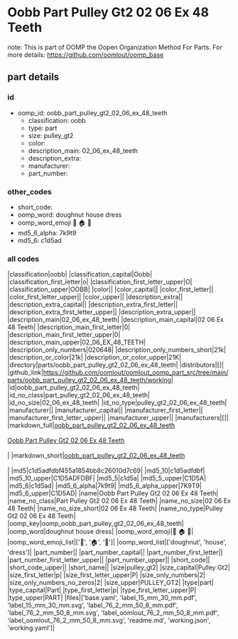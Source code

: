 # Oobb Part Pulley Gt2 02 06 Ex 48 Teeth  

note: This is part of OOMP the Oopen Organization Method For Parts. For more details: https://github.com/oomlout/oomp_base

##  part details





### id
* oomp_id: oobb_part_pulley_gt2_02_06_ex_48_teeth
  * classification: oobb
  * type: part
  * size: pulley_gt2
  * color: 
  * description_main: 02_06_ex_48_teeth
  * description_extra: 
  * manufacturer: 
  * part_number: 

### other_codes
* short_code: 
* oomp_word: doughnut house dress
* oomp_word_emoji :doughnut: :house: :dress:
* md5_6_alpha: 7k9t9
* md5_6: c1d5ad

### all codes 
|classification|oobb|
|classification_capital|Oobb|
|classification_first_letter|o|
|classification_first_letter_upper|O|
|classification_upper|OOBB|
|color||
|color_capital||
|color_first_letter||
|color_first_letter_upper||
|color_upper||
|description_extra||
|description_extra_capital||
|description_extra_first_letter||
|description_extra_first_letter_upper||
|description_extra_upper||
|description_main|02_06_ex_48_teeth|
|description_main_capital|02 06 Ex 48 Teeth|
|description_main_first_letter|0|
|description_main_first_letter_upper|0|
|description_main_upper|02_06_EX_48_TEETH|
|description_only_numbers|020648|
|description_only_numbers_short|21k|
|description_or_color|21k|
|description_or_color_upper|21K|
|directory|parts/oobb_part_pulley_gt2_02_06_ex_48_teeth|
|distributors|[]|
|github_link|https://github.com/oomlout/oomlout_oomp_part_src/tree/main/parts/oobb_part_pulley_gt2_02_06_ex_48_teeth/working|
|id|oobb_part_pulley_gt2_02_06_ex_48_teeth|
|id_no_class|part_pulley_gt2_02_06_ex_48_teeth|
|id_no_size|02_06_ex_48_teeth|
|id_no_type|pulley_gt2_02_06_ex_48_teeth|
|manufacturer||
|manufacturer_capital||
|manufacturer_first_letter||
|manufacturer_first_letter_upper||
|manufacturer_upper||
|manufacturers|[]|
|markdown_full|[oobb_part_pulley_gt2_02_06_ex_48_teeth](https://github.com/oomlout/oomlout_oomp_part_src/tree/main/parts/oobb_part_pulley_gt2_02_06_ex_48_teeth/working)<br>[](https://github.com/oomlout/oomlout_oomp_part_src/tree/main/parts/oobb_part_pulley_gt2_02_06_ex_48_teeth/working)<br>[Oobb Part Pulley Gt2 02 06 Ex 48 Teeth](https://github.com/oomlout/oomlout_oomp_part_src/tree/main/parts/oobb_part_pulley_gt2_02_06_ex_48_teeth/working)<br><br>|
|markdown_short|[oobb_part_pulley_gt2_02_06_ex_48_teeth](https://github.com/oomlout/oomlout_oomp_part_src/tree/main/parts/oobb_part_pulley_gt2_02_06_ex_48_teeth/working)<br><br>|
|md5|c1d5adfdbf455a1854bb8c26010d7c69|
|md5_10|c1d5adfdbf|
|md5_10_upper|C1D5ADFDBF|
|md5_5|c1d5a|
|md5_5_upper|C1D5A|
|md5_6|c1d5ad|
|md5_6_alpha|7k9t9|
|md5_6_alpha_upper|7K9T9|
|md5_6_upper|C1D5AD|
|name|Oobb Part Pulley Gt2 02 06 Ex 48 Teeth|
|name_no_class|Part Pulley Gt2 02 06 Ex 48 Teeth|
|name_no_size|02 06 Ex 48 Teeth|
|name_no_size_short|02 06 Ex 48 Teeth|
|name_no_type|Pulley Gt2 02 06 Ex 48 Teeth|
|oomp_key|oomp_oobb_part_pulley_gt2_02_06_ex_48_teeth|
|oomp_word|doughnut house dress|
|oomp_word_emoji|:doughnut: :house: :dress:|
|oomp_word_emoji_list|[':doughnut:', ':house:', ':dress:']|
|oomp_word_list|['doughnut', 'house', 'dress']|
|part_number||
|part_number_capital||
|part_number_first_letter||
|part_number_first_letter_upper||
|part_number_upper||
|short_code||
|short_code_upper||
|short_name||
|size|pulley_gt2|
|size_capital|Pulley Gt2|
|size_first_letter|p|
|size_first_letter_upper|P|
|size_only_numbers|2|
|size_only_numbers_no_zeros|2|
|size_upper|PULLEY_GT2|
|type|part|
|type_capital|Part|
|type_first_letter|p|
|type_first_letter_upper|P|
|type_upper|PART|
|files|['base.yaml', 'label_15_mm_30_mm.pdf', 'label_15_mm_30_mm.svg', 'label_76_2_mm_50_8_mm.pdf', 'label_76_2_mm_50_8_mm.svg', 'label_oomlout_76_2_mm_50_8_mm.pdf', 'label_oomlout_76_2_mm_50_8_mm.svg', 'readme.md', 'working.json', 'working.yaml']|
